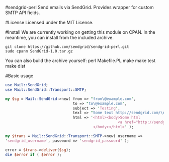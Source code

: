 #sendgrid-perl
Send emails via SendGrid. Provides wrapper for custom SMTP API fields.

#License
Licensed under the MIT License.

#Install
We are currently working on getting this module on CPAN. In the
meantime, you can install from the included archive.

    git clone https://github.com/sendgrid/sendgrid-perl.git
    sudo cpanm SendGrid-1.0.tar.gz

You can also build the archive yourself:
    perl Makefile.PL
    make
    make test
    make dist

#Basic usage
```perl
use Mail::SendGrid;
use Mail::SendGrid::Transport::SMTP;

my $sg = Mail::SendGrid->new( from => "from\@example.com",
                              to => "to\@example.com",
                              subject => 'Testing',
                              text => "Some text http://sendgrid.com/\n",
                              html => '<html><body>Some html
                                                  <a href="http://sendgrid.com">SG</a>
                                       </body></html>' );

my $trans = Mail::SendGrid::Transport::SMTP->new( username =>
'sendgrid_username', password => 'sendgrid_password' );

error = $trans->deliver($sg);
die $error if ( $error );
```

